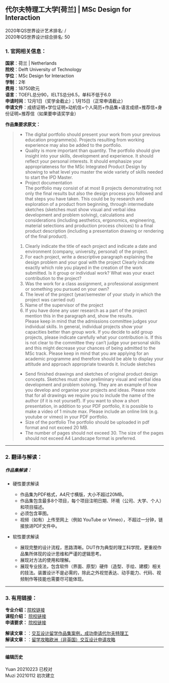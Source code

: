 ## 代尔夫特理工大学[荷兰] | MSc Design for Interaction

2020年QS世界设计艺术排名: /  
2020年QS世界设计综合排名: 50  

### 1. 官网相关信息：  
**国家**：荷兰 | Netherlands  
**院校**：Delft University of Technology  
**学位**：MSc Design for Interaction  
**学制**：2年  
**费用**：18750欧元  
**语言**：TOEFL总分90，IELTS总分6.5，单科不低于6.0  
**申请时间**：12月1日（奖学金截止）；1月15日（正常申请截止）  
**申请文件**：成绩证明+学位证明+动机信+个人简历+作品集+语言成绩+推荐信+身份证明+推荐信（如果要申请奖学金）  

**作品集要求原文：**   

> - The digital portfolio should present your work from your previous education programme(s). Projects resulting from working experience may also be added to the portfolio.  
> - Quality is more important than quantity. The portfolio should give insight into your skills, development and experience. It should reflect your personal interests. It should emphasize your appropriateness for the MSc Integrated Product Design by showing to what level you master the wide variety of skills needed to start the IPD Master.  
> - Project documentation  
The portfolio may consist of at most 8 projects demonstrating not only the final results but also the design process you followed and that steps you have taken. This could be by research and exploration of a product from beginning, through intermediate sketches (sketches must show visual and verbal idea development and problem solving), calculations and considerations (including aesthetics, ergonomics, engineering, material selections and production process choices) to a final product description (including a presentation drawing or rendering of the final product).  
> 1. Clearly indicate the title of each project and indicate a date and environment (company, university, personal) of the project.  
> 2. For each project, write a descriptive paragraph explaining the design problem and your goal with the project Clearly indicate exactly which role you played in the creation of the work submitted. Is it group or individual work? What was your exact contribution to the project?  
> 3. Was the work for a class assignment, a professional assignment or something you pursued on your own?  
> 4. The level of the project (year/semester of your study in which the project was carried out)  
> 5. Name of the supervisor of the project  
> 6. If you have done any user research as a part of the project mention this in the paragraph and, show the results.  
Please keep in mind that the admissions committee judges your individual skills. In general, individual projects show your capacities better than group work. If you decide to add group projects, please indicate carefully what your contribution is. If this is not clear to the committee they can’t judge your personal skills and this might decrease your chances of being admitted to the MSc track.
Please keep in mind that you are applying for an academic programme and therefore should be able to display your attitude and approach appropriate towards it.
Include sketches  
> - Send finished drawings and sketches of original product design concepts. Sketches must show preliminary visual and verbal idea development and problem solving. They are an example of how you develop and organise your projects and ideas. Please note that for all drawings we require you to include the name of the author (if it is not yourself).
If you want to show a short presentation, in addition to your PDF portfolio, it is possible to make a video of 1 minute max. Please include an online link (e.g. youtube or vimeo) in your PDF portfolio.  
> - Size of the portfolio
The portfolio should be uploaded in pdf format and not exceed 20 MB.  
> - The number of pages should not exceed 30.
The size of the pages should not exceed A4
Landscape format is preferred.  


---

### 2. 翻译与解读：

##### 作品集解读：
- 硬性要求解读  
  - 作品集为PDF格式，A4尺寸横版，大小不超过20MB。  
  - 作品集包含最多8个项目，每个项目注明日期、环境（公司、大学、个人）和项目描述。  
  - 必须包含草图。  
  - 视频（如有）上传至网上（例如 YouTube or Vimeo），不超过一分钟，链接放进PDF文件中。  

- 软性要求解读  
  - 展现完整的设计流程，思路清晰。DUT作为典型的理工科学院，更重视作品集所体现的设计思维和严谨的逻辑思考。
  - 展现对方法的使用和理解。  
  - 展现专业技法，包含软件（界面、原型）硬件（造型、手绘、建模）相关的技法。装置设计不是必需的，除此之外视觉表达、动手能力、代码、视频制作等技能也需要尽可能体现。  
---


### 3. 有用链接：

**专业介绍：**[院校链接](https://www.tudelft.nl/en/education/programmes/masters/design-for-interaction/msc-design-for-interaction/)  
**课程介绍：** [院校链接](https://d1rkab7tlqy5f1.cloudfront.net/TUDelft/Onderwijs/Opleidingen/Master/Brochures/IO_Design_for_Interaction_MSc.pdf)  
**申请要求：** [院校链接](https://www.tudelft.nl/index.php?id=8242&L=1)  

**解读文章：**：[交互设计留学作品集案例，成功申请代尔夫特理工](http://www.makebi.net/25690.html)  
**解读文章：**：[留学攻略欧洲（非英国）交互设计申请攻略](http://www.makebi.net/7672html)  



---


#### 编辑历史  
Yuan 20210223 已校对    
Muzi 20210112 初次建立  
